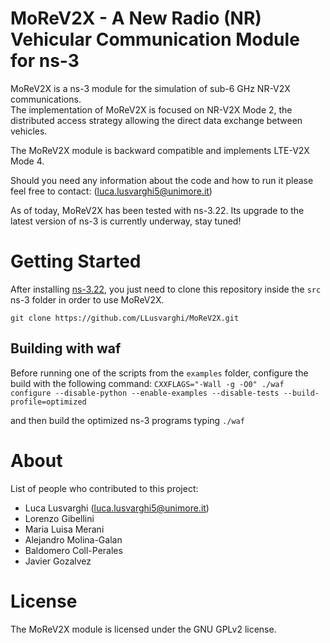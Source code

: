 # MoReV2X - A New Radio (NR) Vehicular Communication Module for ns-3
MoReV2X is a ns-3 module for the simulation of sub-6 GHz NR-V2X communications.  
The implementation of MoReV2X is focused on NR-V2X Mode 2, the distributed access strategy allowing the direct data exchange between vehicles.  

The MoReV2X module is backward compatible and implements LTE-V2X Mode 4.

Should you need any information about the code and how to run it please feel free to contact: (luca.lusvarghi5@unimore.it)

As of today, MoReV2X has been tested with ns-3.22. Its upgrade to the latest version of ns-3 is currently underway, stay tuned!

# Getting Started
After installing [ns-3.22](https://www.nsnam.org/releases/ns-3-22/), you just need to clone this repository inside the `src` ns-3 folder in order to use MoReV2X.

`git clone https://github.com/LLusvarghi/MoReV2X.git `

## Building with waf
Before running one of the scripts from the `examples` folder, configure the build with the following command:
`CXXFLAGS="-Wall -g -O0" ./waf configure --disable-python --enable-examples --disable-tests --build-profile=optimized`

and then build the optimized ns-3 programs typing
`./waf`

# About
List of people who contributed to this project: 
* Luca Lusvarghi (luca.lusvarghi5@unimore.it)  
* Lorenzo Gibellini 
* Maria Luisa Merani
* Alejandro Molina-Galan
* Baldomero Coll-Perales
* Javier Gozalvez

# License
The MoReV2X module is licensed under the GNU GPLv2 license.
